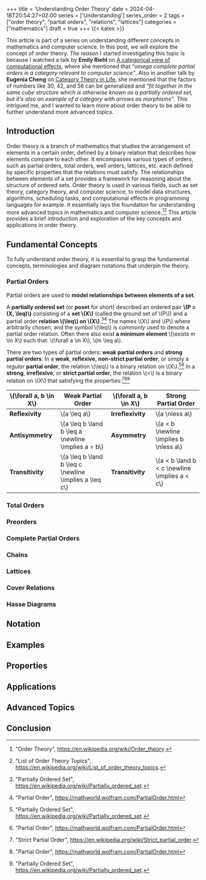 +++
title = 'Understanding Order Theory'
date = 2024-04-18T20:54:27+02:00
series = ['Understanding']
series_order = 2
tags = ["order theory", "partial orders", "relations", "lattices"]
categories = ["mathematics"]
draft = true
+++
{{< katex >}}
<command- for-all="span.katex-mathml" remove-element defer>

This article is part of a series on understanding different concepts in mathematics and computer science.
In this post, we will explore the concept of order theory.
*The reason* I started investigating this topic is because I watched a talk by **Emily Riehl** on [A categorical view of computational effects](https://youtu.be/Ssx2_JKpB3U?t=601), where she mentioned that *"omega complete partial orders is a category relevant to computer science"*. Also in another talk by **Eugenia Cheng** on [Category Theory in Life](https://youtu.be/ho7oagHeqNc?t=919), she mentioned that the factors of numbers like 30, 42, and 56 can be generalized and *"fit together in the same cube structure which is otherwise known as a partially ordered set, but it's also an example of a category with arrows as morphisms"*.
This intrigued me, and I wanted to learn more about order theory to be able to further understand more advanced topics.

<!----------------------------------------------------------------->

## Introduction
<!--
    - Briefly define what partial orders are and their significance in mathematics and computer science.
    - Define the terms used in the context of partial orders.
    - Explain the defining properties of partial orders: reflexivity, antisymmetry, and transitivity.
    - Discuss the concept of posets (partially ordered sets).
    - Cover Relations
    - Chains
    - Lattices
    - Complete Partial Orders
    - Total Orders
    - Preorders
    - Strict Partial Orders
    - Weak Orders
    - Complete Lattices
-->

Order theory is a branch of mathematics that studies the arrangement of elements in a certain order,
defined by a binary relation that describes how elements compare to each other.
It encompasses various types of orders, such as partial orders, total orders, well orders, lattices, etc. each defined by specific properties that the relations must satisfy.
The relationships between elements of a set provides a framework for reasoning about the structure of ordered sets.
Order theory is used in various fields, such as set theory, category theory, and computer science, to model data structures, algorithms, scheduling tasks, and computational effects in programming languages for example.
It essentially lays the foundation for understanding more advanced topics in mathematics and computer science.[^OrderTheory][^ListOfOrderTheoryTopics]
This article provides a brief introduction and exploration of the key concepts and applications in order theory.

## Fundamental Concepts

To fully understand order theory, it is essential to grasp the fundamental concepts, terminologies and diagram notations that underpin the theory.

### Partial Orders

Partial orders are used to **model relationships between elements of a set**.

A **partially ordered set** (or **poset** for short) described an ordered pair **\\(P = (X, \leq)\\)** consisting of a **set \\(X\\)** (called the ground set of \\(P\\)) and a partial order **relation \\(\leq\\) on \\(X\\)**.[^PartiallyOrderedSet][^PartialOrder_Wolfram]
The names \\(X\\) and \\(P\\) where arbitrarily chosen, and the symbol \\(\leq\\) is *commonly* used to denote a partial order relation.
Often there also exist **a minimum element** \\(\exists m \in X\\) such that: \\(\forall a \in X\\), \\(m \leq a\\).

There are two types of partial orders: **weak partial orders** and **strong partial orders**.
In a **weak**, **reflexive**, **non-strict partial order**, or simply a *regular* **partial order**, the relation \\(\leq\\) is a binary relation on \\(X\\).[^PartiallyOrderedSet][^PartialOrder_Wolfram]
In a **strong**, **irreflexive**, or **strict partial order**, the relation \\(<\\) is a binary relation on \\(X\\) that satisfying the properties:[^StrictPartialOrder][^PartialOrder_Wolfram][^PartiallyOrderedSet]

| \\(\forall a, b \in X\\) | Weak Partial Order                                       | \\(\forall a, b \in X\\) | Strong Partial Order                            |
| ------------------------ | -------------------------------------------------------- | ------------------------ | ----------------------------------------------- |
| **Reflexivity**          | \\(a \leq a\\)                                           | **Irreflexivity**        | \\(a \nless a\\)                                |
| **Antisymmetry**         | \\(a \leq b \land b \leq a \newline \implies a = b\\)    | **Asymmetry**            | \\(a < b \newline \implies b \nless a\\)        |
| **Transitivity**         | \\(a \leq b \land b \leq c \newline \implies a \leq c\\) | **Transitivity**         | \\(a < b \land b < c \newline \implies a < c\\) |

### Total Orders

### Preorders

### Complete Partial Orders

### Chains

### Lattices

### Cover Relations

### Hasse Diagrams

<!----------------------------------------------------------------->

## Notation
<!--
    - Discuss the notation used to represent partial orders.
    - Hasse Diagrams
    - Cover Relations
-->

<!----------------------------------------------------------------->

## Examples
<!--
    - Provide examples of partial orders.
    - Discuss the properties of the examples.
    - Provide common examples of partial orders in daily mathematics and theoretical computer science.
    - Explain how partial orders relate to other mathematical structures like lattices and chains.
-->

<!----------------------------------------------------------------->

## Properties
<!--
    - Discuss the properties of partial orders.
    - Explore important properties such as the existence of least upper bounds and greatest lower bounds.
    - Discuss conditions under which these bounds exist.
    - Explain the significance of the properties in mathematics and computer science.
    - Discuss the relationship between partial orders and other mathematical structures.
    - Discuss the properties of partial orders in relation to lattices, chains, complete partial orders, total orders, preorders, strict partial orders, and weak orders.
-->

<!----------------------------------------------------------------->

## Applications
<!--
    - Discuss the applications and significance of partial orders in mathematics and computer science.
    - Explore how partial orders are used to model relationships between elements of a set.
    - Discuss how partial orders are used in data structures, algorithms, and computational effects in programming languages.
    - Explain how partial orders are used in category theory and set theory.
    - Illustrate how partial orders are used in data structure organization, scheduling tasks, and other computer science applications.
-->

<!----------------------------------------------------------------->

## Advanced Topics
<!--
    - Introduce concepts of complete partial orders and their relevance in theoretical computer science, particularly in domain theory and fixed point theorems.
-->

<!----------------------------------------------------------------->

## Conclusion
<!--
    - Summarize the key points discussed in the article.
    - Discuss the significance of understanding partial orders in mathematics and computer science.
    - Provide references for further reading on the topic.
    - Summarize the importance of understanding partial orders and potential areas of further research or application.
    - Conclude with a call to action for readers to explore the topic further.
    - Provide a list of references and resources for further reading.
    - Acknowledge the contributions of researchers and authors in the field of order theory and partial orders.
    - Thank the readers for their time and interest in the topic.
-->

<!----------------------------------------------------------------->

[^PartiallyOrderedSet]: "Partially Ordered Set", https://en.wikipedia.org/wiki/Partially_ordered_set.
[^ListOfOrderTheoryTopics]: "List of Order Theory Topics", https://en.wikipedia.org/wiki/List_of_order_theory_topics.
[^OrderTheory]: "Order Theory", https://en.wikipedia.org/wiki/Order_theory.
[^Preorder]: "Preorder", https://en.wikipedia.org/wiki/Preorder.
[^TotalOrder]: "Total Order", https://en.wikipedia.org/wiki/Total_order.
[^StrictPartialOrder]: "Strict Partial Order", https://en.wikipedia.org/wiki/Strict_partial_order.
[^WeakOrder]: "Weak Order", https://en.wikipedia.org/wiki/Weak_order.
[^CompleteLattice]: "Complete Lattice", https://en.wikipedia.org/wiki/Complete_lattice.
[^Lattice]: "Lattice", https://en.wikipedia.org/wiki/Lattice_(order).
[^CompletePartialOrder]: "Complete Partial Order", https://en.wikipedia.org/wiki/Complete_partial_order.
[^PartialOrder_Wolfram]: "Partial Order", https://mathworld.wolfram.com/PartialOrder.html

